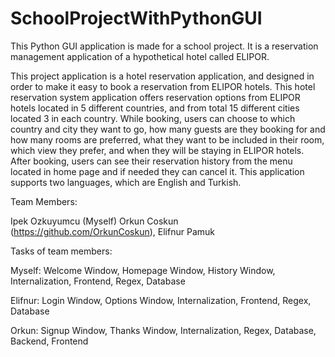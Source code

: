 # SchoolProjectWithPythonGUI

This Python GUI application is made for a school project. It is a reservation management application of a hypothetical hotel called ELIPOR.

This project application is a hotel reservation application, and designed in order to make it easy to book a reservation from ELIPOR hotels. This hotel reservation system application offers reservation options from ELIPOR hotels located in 5 different countries, and from total 15 different cities located 3 in each country. While booking, users can choose to which country and city they want to go, how many guests are they booking for and how many rooms are preferred, what they want to be included in their room, which view they prefer, and when they will be staying in ELIPOR hotels. After booking, users can see their reservation history from the menu located in home page and if needed they can cancel it. This application supports two languages, which are English and Turkish. 

Team Members:

Ipek Ozkuyumcu (Myself)
Orkun Coskun (https://github.com/OrkunCoskun),
Elifnur Pamuk

Tasks of team members:

Myself: Welcome Window, Homepage Window, History Window, Internalization, Frontend, Regex, Database

Elifnur: Login Window, Options Window, Internalization, Frontend, Regex, Database

Orkun: Signup Window, Thanks Window, Internalization, Regex, Database, Backend, Frontend
